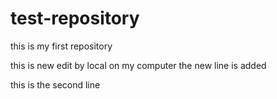 # test-repository
this is my first repository

this is new edit by local on my computer
 the new line is added

this is the second line
